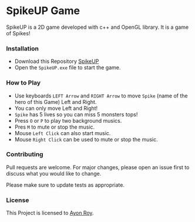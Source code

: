 # SpikeUP Game

SpikeUP is a 2D game developed with c++ and OpenGL library. It is a game of Spikes!

### Installation

* Download this Repository [SpikeUP](https://github.com/royayon/SpikeUP/)
* Open the `SpikeUP.exe` file to start the game.



### How to Play

* Use keyboards `LEFT Arrow` and `RIGHT Arrow` to move `Spike` (name of the hero of this Game) Left and Right.
* You can only move Left and Right!
* `Spike` has 5 lives so you can miss 5 monsters tops!
* Press `O` or `P` to play two background musics.
* Pres `M` to mute or stop the music.
* Mouse `Left Click` can also start music.
* Mouse `Right Click` can be used to mute or stop the music.

### Contributing
Pull requests are welcome. For major changes, please open an issue first to discuss what you would like to change.

Please make sure to update tests as appropriate.

### License
This Project is licensed to [Ayon Roy](https://github.com/royayon/).
